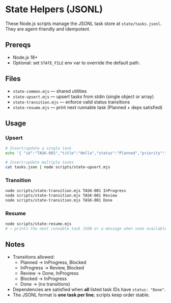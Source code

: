 # State Helpers (JSONL)

These Node.js scripts manage the JSONL task store at `state/tasks.jsonl`. They are agent-friendly and idempotent.

## Prereqs
- Node.js 18+
- Optional: set `STATE_FILE` env var to override the default path.

## Files
- `state-common.mjs` — shared utilities
- `state-upsert.mjs` — upsert tasks from stdin (single object or array)
- `state-transition.mjs` — enforce valid status transitions
- `state-resume.mjs` — print next runnable task (Planned + deps satisfied)

## Usage

### Upsert
```bash
# Insert/update a single task
echo '{ "id":"TASK-001","title":"Hello","status":"Planned","priority":"P2","type":"Docs","inputs":{},"acceptanceCriteria":["ok"] }' \  | node scripts/state-upsert.mjs

# Insert/update multiple tasks
cat tasks.json | node scripts/state-upsert.mjs
```

### Transition
```bash
node scripts/state-transition.mjs TASK-001 InProgress
node scripts/state-transition.mjs TASK-001 Review
node scripts/state-transition.mjs TASK-001 Done
```

### Resume
```bash
node scripts/state-resume.mjs
# → prints the next runnable task JSON or a message when none available
```

## Notes
- Transitions allowed:
  - Planned → InProgress, Blocked
  - InProgress → Review, Blocked
  - Review → Done, InProgress
  - Blocked → InProgress
  - Done → (no transitions)
- Dependencies are satisfied when **all** listed task IDs have `status: "Done"`.
- The JSONL format is **one task per line**; scripts keep order stable.
